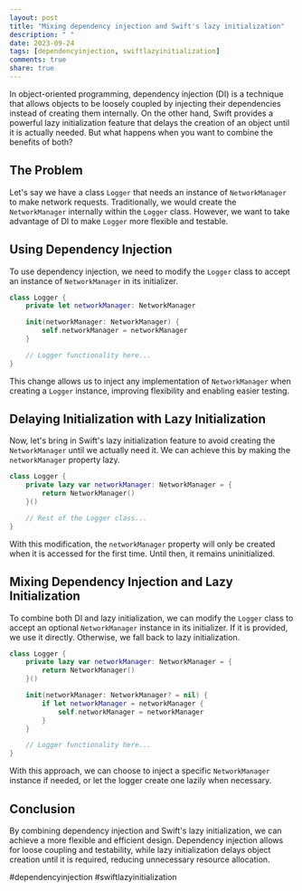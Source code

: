 ```yaml
---
layout: post
title: "Mixing dependency injection and Swift's lazy initialization"
description: " "
date: 2023-09-24
tags: [dependencyinjection, swiftlazyinitialization]
comments: true
share: true
---
```


In object-oriented programming, dependency injection (DI) is a technique that allows objects to be loosely coupled by injecting their dependencies instead of creating them internally. On the other hand, Swift provides a powerful lazy initialization feature that delays the creation of an object until it is actually needed. But what happens when you want to combine the benefits of both?

## The Problem

Let's say we have a class `Logger` that needs an instance of `NetworkManager` to make network requests. Traditionally, we would create the `NetworkManager` internally within the `Logger` class. However, we want to take advantage of DI to make `Logger` more flexible and testable.

## Using Dependency Injection

To use dependency injection, we need to modify the `Logger` class to accept an instance of `NetworkManager` in its initializer.

```swift
class Logger {
    private let networkManager: NetworkManager

    init(networkManager: NetworkManager) {
        self.networkManager = networkManager
    }

    // Logger functionality here...
}
```

This change allows us to inject any implementation of `NetworkManager` when creating a `Logger` instance, improving flexibility and enabling easier testing.

## Delaying Initialization with Lazy Initialization

Now, let's bring in Swift's lazy initialization feature to avoid creating the `NetworkManager` until we actually need it. We can achieve this by making the `networkManager` property lazy.

```swift
class Logger {
    private lazy var networkManager: NetworkManager = {
        return NetworkManager()
    }()

    // Rest of the Logger class...
}
```

With this modification, the `networkManager` property will only be created when it is accessed for the first time. Until then, it remains uninitialized.

## Mixing Dependency Injection and Lazy Initialization

To combine both DI and lazy initialization, we can modify the `Logger` class to accept an optional `NetworkManager` instance in its initializer. If it is provided, we use it directly. Otherwise, we fall back to lazy initialization.

```swift
class Logger {
    private lazy var networkManager: NetworkManager = {
        return NetworkManager()
    }()

    init(networkManager: NetworkManager? = nil) {
        if let networkManager = networkManager {
            self.networkManager = networkManager
        }
    }

    // Logger functionality here...
}
```

With this approach, we can choose to inject a specific `NetworkManager` instance if needed, or let the logger create one lazily when necessary.

## Conclusion

By combining dependency injection and Swift's lazy initialization, we can achieve a more flexible and efficient design. Dependency injection allows for loose coupling and testability, while lazy initialization delays object creation until it is required, reducing unnecessary resource allocation.

#dependencyinjection #swiftlazyinitialization